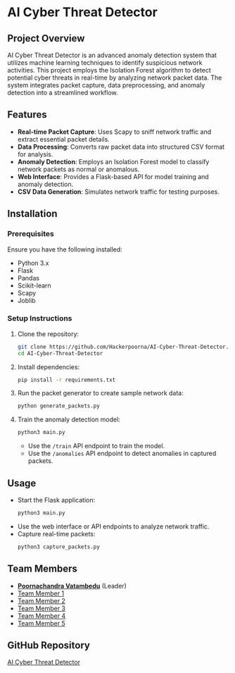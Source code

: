 # AI Cyber Threat Detector

## Project Overview
AI Cyber Threat Detector is an advanced anomaly detection system that utilizes machine learning techniques to identify suspicious network activities. This project employs the Isolation Forest algorithm to detect potential cyber threats in real-time by analyzing network packet data. The system integrates packet capture, data preprocessing, and anomaly detection into a streamlined workflow.

## Features
- **Real-time Packet Capture**: Uses Scapy to sniff network traffic and extract essential packet details.
- **Data Processing**: Converts raw packet data into structured CSV format for analysis.
- **Anomaly Detection**: Employs an Isolation Forest model to classify network packets as normal or anomalous.
- **Web Interface**: Provides a Flask-based API for model training and anomaly detection.
- **CSV Data Generation**: Simulates network traffic for testing purposes.

## Installation
### Prerequisites
Ensure you have the following installed:
- Python 3.x
- Flask
- Pandas
- Scikit-learn
- Scapy
- Joblib

### Setup Instructions
1. Clone the repository:
   ```bash
   git clone https://github.com/Hackerpoorna/AI-Cyber-Threat-Detector.git
   cd AI-Cyber-Threat-Detector
   ```
2. Install dependencies:
   ```bash
   pip install -r requirements.txt
   ```
3. Run the packet generator to create sample network data:
   ```bash
   python generate_packets.py
   ```
4. Train the anomaly detection model:
   ```bash
   python3 main.py
   ```
   - Use the `/train` API endpoint to train the model.
   - Use the `/anomalies` API endpoint to detect anomalies in captured packets.

## Usage
- Start the Flask application:
  ```bash
  python3 main.py
  ```
- Use the web interface or API endpoints to analyze network traffic.
- Capture real-time packets:
  ```bash
  python3 capture_packets.py
  ```

## Team Members
- [**Poornachandra Vatambedu**](https://github.com/Hackerpoorna) (Leader)
- [Team Member 1](https://github.com/example1)
- [Team Member 2](https://github.com/example2)
- [Team Member 3](https://github.com/example3)
- [Team Member 4](https://github.com/example4)
- [Team Member 5](https://github.com/example5)

## GitHub Repository
[AI Cyber Threat Detector](https://github.com/Hackerpoorna/AI-Cyber-Threat-Detector)



